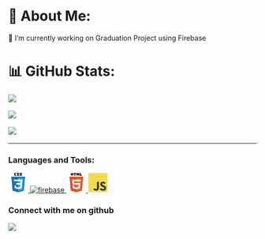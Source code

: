 # 💫 About Me:
🔭 I’m currently working on Graduation Project using Firebase



# 📊 GitHub Stats:

![](https://github-readme-stats.vercel.app/api?username=m1nchaka&theme=radical&hide_border=false&include_all_commits=true&count_private=false)<br/>

![](https://github-readme-streak-stats.herokuapp.com/?user=m1nchaka&theme=radical&hide_border=false)<br/>

![](https://github-readme-stats.vercel.app/api/top-langs/?username=m1nchaka&theme=radical&hide_border=false&include_all_commits=true&count_private=false&layout=compact)

---


<!-- Proudly created with GPRM ( https://gprm.itsvg.in ) -->



<h3 align="left">Languages and Tools:</h3>
<p align="left"> <a href="https://www.w3schools.com/css/" target="_blank" rel="noreferrer"> <img src="https://raw.githubusercontent.com/devicons/devicon/master/icons/css3/css3-original-wordmark.svg" alt="css3" width="40" height="40"/> </a> <a href="https://firebase.google.com/" target="_blank" rel="noreferrer"> <img src="https://www.vectorlogo.zone/logos/firebase/firebase-icon.svg" alt="firebase" width="40" height="40"/> </a> <a href="https://www.w3schools.com/html/default.asp" target="_blank" rel="noreferrer"> <img src="https://raw.githubusercontent.com/devicons/devicon/master/icons/html5/html5-original-wordmark.svg" alt="html5" width="40" height="40"/> </a> <a href="https://www.w3schools.com/js/" target="_blank" rel="noreferrer"> <img src="https://raw.githubusercontent.com/devicons/devicon/master/icons/javascript/javascript-original.svg" alt="javascript" width="40" height="40"/> </a>  </p>


<h3 align="left">Connect with me on github</h3>
<p align="left">
</p>


[![](https://visitcount.itsvg.in/api?id=m1nchaka&icon=7&color=6)](https://visitcount.itsvg.in)

